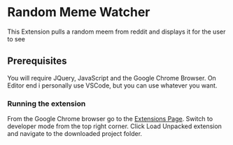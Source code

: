 # Random Meme Watcher
This Extension pulls a random meem from reddit and displays it for the user to see

## Prerequisites
You will require JQuery, JavaScript and the Google Chrome Browser.
On Editor end i personally use VSCode, but you can use whatever you want.

### Running the extension
From the Google Chrome browser go to the [Extensions Page](chrome://extensions/).
Switch to developer mode from the top right corner.
Click Load Unpacked extension and navigate to the downloaded project folder.

